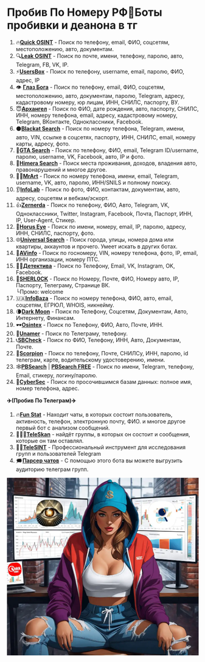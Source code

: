 # **Пробив По Номеру РФ📱Боты пробивки и деанона в тг**



1. 🔥[**Quick OSINT**](https://vk.cc/cy5E7o) - Поиск по телефону, email, ФИО, соцсетям, местоположению, авто, документам.
2. 🔍[**Leak OSINT**](https://vk.cc/cy5E98) - Поиск по почте, имени, телефону, паролю, авто, Telegram, FB, VK, IP.
3. ⚡️[**UsersBox**](https://vk.cc/cy5Eau) - Поиск по телефону, username, email, паролю, ФИО, адрес, IP
4. 👁 [**Глаз Бога**](https://vk.cc/cy5Ebq) - Поиск по телефону, email, ФИО, соцсетям, местоположению, авто, документам, паролю, Telegram, адресу, кадастровому номеру, юр лицам, ИНН, СНИЛС, паспорту, ВУ.
5. 😇[**Архангел**](https://vk.cc/cy5Eci) - Поиск по ФИО, дате рождения, авто, паспорту, СНИЛС, ИНН, номеру телефона, email, адресу, кадастровому номеру, Telegram, ВКонтакте, Одноклассники, Facebook.
6. ⚫️[**Blackat Search**](https://vk.cc/cy5EuF) - Поиск по номеру телефона, Telegram, имени, авто, VIN, ссылке в соцсетях, паспорту, ИНН, СНИЛС, email, номеру карты, адресу, фото.
7. 🔫[**GTA Search**](https://vk.cc/cy5EhM) - Поиск по телефону, ФИО, email, Telegram ID/username, паролю, username, VK, Facebook, авто, IP и фото.
8. 🐾[**Himera Search**](https://vk.cc/cy5EjR) - Поиск места проживания, доходов, владения авто, правонарушений и многое другое.
9. 👨‍🎨[**MrArt**](https://vk.cc/cy5EkB) - Поиск по номеру телефона, имени, email, Telegram, username, VK, авто, паролю, ИНН/SNILS и полному поиску.
10. 👂[**InfoLab**](https://vk.cc/cy5BvD) - Поиск по фото, ФИО, контактам, документам, авто, адресу, соцсетям и вебкам/эскорт.
11. 👍[**Zernerda**](https://vk.cc/cy5Emt) - Поиск по телефону, ФИО, Авто, Telegram, VK, Одноклассники, Twitter, Instagram, Facebook, Почта, Паспорт, ИНН, IP, User-Agent, Стикер.
12. 👀[**Horus Eye**](https://vk.cc/cy5Enl) - Поиск по имени, номеру, email, IP, паролю, адресу, ИНН, СНИЛС, паспорту, фото.
13. 🌐[**Universal Search**](https://vk.cc/cy5BOx) - Поиск города, улицы, номера дома или квартиры, аккаунтов и прочего. Умеет искать в других ботах.
14. 🚓[**AVinfo**](https://vk.cc/cy5Ept) - Поиск по госномеру, VIN, номеру телефона, фото, IP, email, ИНН организации, номеру ПТС.
15. 🕵️‍♂️[**Детектива**](https://vk.cc/cy5BVh) - Поиск по Телефону, Email, VK, Instagram, OK, Facebook.
16. 🎩[**SHERL0CK**](https://vk.cc/cy5BWo) - Поиск по Номеру, Почте, ФИО, Номеру авто, IP, Паспорту, Телеграму, Странице ВК.  
    └Промо: welcome
17. 🇺🇦[**InfoBaza**](https://vk.cc/cy5BYH) - Поиск по номеру телефона, ФИО, авто, email, соцсетям, ЕГРЮЛ, WHOIS, никнейму.
18. 🌘[**Dark Moon**](https://vk.cc/cy5BZA) - Поиск по Телефону, Соцсетям, Документам, Авто, Интернету, Финансам.
19. 🕶[**Osintex**](https://vk.cc/cy5C0Y) - Поиск по Телефону, ФИО, Авто, Почте, ИНН.
20. 🥷[**Unamer**](https://vk.cc/cy5C2B) - Поиск по Телеграму, телефону.
21. 📞[**SBCheck**](https://vk.cc/cy5C5c) - Поиск по ФИО, Телефону, ИНН, Авто, Документам, Почте.
22. 🦂[**Scorpion**](https://vk.cc/cy5C6t) - Поиск по телефону, Почте, СНИЛСу, ИНН, паролю, id телеграм, карте, водительскому удостоверению, имени.
23. 🕸[**PBSearch**](https://vk.cc/cy5C8D) | **[PBSearch FREE](https://vk.cc/cy5C8D)** - Поиск по имени, Telegram, телефону, Email, стикеру, логину/паролю.
24. 👤[**CyberSec**](https://vk.cc/cxqaju) - Поиск по просочившимся базам данных: полное имя, номер телефона, адрес.

**✈️(Пробив По Телеграм)✈️**

1. 🔥[**Fun Stat**](https://vk.cc/cy5EwL) - Находит чаты, в которых состоит пользователь, активность, телефон, электронную почту, ФИО. и многое другое первый бот с анализом сообщений.
2. 🧑🏻‍💻[**TeleSkan**](https://vk.cc/cy5Cdf) - найдёт группы, в которых он состоит и сообщения, которые он там оставлял.
3. 👨‍🎤[**TeleSINT**](https://vk.cc/cy5Cem) - Профессиональный инструмент для исследования групп и пользователей Telegram
4. 🗯[**Парсер чатов**](https://vk.cc/cy5Cfs) - С помощью этого бота вы можете выгрузить аудиторию телеграм групп.

![](/images/probivbot.webp)
